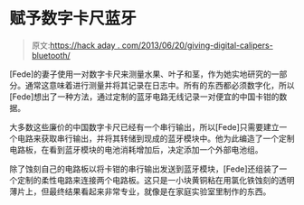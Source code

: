 # 赋予数字卡尺蓝牙

> 原文:[https://hack aday . com/2013/06/20/giving-digital-calipers-bluetooth/](https://hackaday.com/2013/06/20/giving-digital-calipers-bluetooth/)

[Fede]的妻子使用一对数字卡尺来测量水果、叶子和茎，作为她实地研究的一部分。通常这意味着进行测量并将其记录在日志中。所有的东西都必须数字化，所以[Fede]想出了一种方法，通过定制的蓝牙电路无线记录一对便宜的中国卡钳的数据。

大多数这些廉价的中国数字卡尺已经有一个串行输出，所以[Fede]只需要建立一个电路来获取串行输出，并将其转储到现成的蓝牙模块中。他为此编造了一个定制电路板，在看到蓝牙模块的电池消耗增加后，决定添加一个外部电池组。

除了蚀刻自己的电路板以将卡钳的串行输出发送到蓝牙模块，[Fede]还组装了一个定制的柔性电路来连接两个电路板。这只是一小块黄铜粘在用氯化铁蚀刻的透明薄片上，但最终结果看起来非常专业，就像是在家庭实验室里制作的东西。